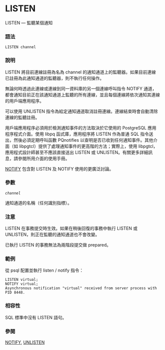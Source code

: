 # LISTEN

LISTEN — 監聽某個通知

### 語法

```text
LISTEN channel
```

### 說明

LISTEN 將目前連線註冊為名為 channel 的通知通道上的監聽器。如果目前連線已註冊為此通知通道的監聽器，則不執行任何操作。

無論何時透過此連線或連線到同一資料庫的另一個連線呼叫指令 NOTIFY 通道，都會通知目前正在該通知通道上監聽的所有連線，並且每個連線將依次通知其連線的用戶端應用程序。

可以使用 UNLISTEN 指令為給定通知通道取消註冊連線。連線結束時會自動清除連線的監聽註冊。

用戶端應用程序必須用於檢測通知事件的方法取決於它使用的 PostgreSQL 應用程序程式介面。使用 libpq 函式庫，應用程序將 LISTEN 作為普通 SQL 指令送出，然後必須定期呼叫函數 PQnotifies 以查明是否已收到任何通知事件。其他介面（如 libpgtcl）提供了處理通知事件的更高階的方法；實際上，使用 libpgtcl，應用程式設計師甚至不應該直接送出 LISTEN 或 UNLISTEN。有關更多詳細訊息，請參閱所用介面的使用手冊。

[NOTIFY](notify.md) 包含對 LISTEN 及 NOTIFY 使用的更廣泛討論。

### 參數

_`channel`_

通知通道的名稱（任何識別指標）。

### 注意

LISTEN 在事務提交時生效。如果在稍後回復的事務中執行 LISTEN 或 UNLISTEN，則正在監聽的通知通道也不會改變。

已執行 LISTEN 的事務無法為兩階段提交做 prepared。

### 範例

從 psql 配置並執行 listen / notify 指令：

```text
LISTEN virtual;
NOTIFY virtual;
Asynchronous notification "virtual" received from server process with PID 8448.
```

### 相容性

SQL 標準中沒有 LISTEN 語句。

### 參閱

[NOTIFY](notify.md), [UNLISTEN](unlisten.md)

